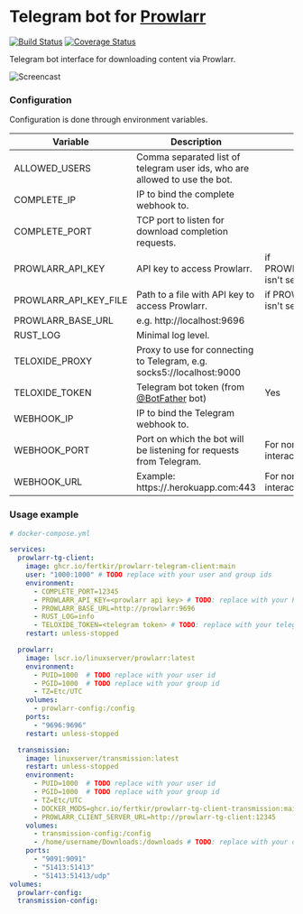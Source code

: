 # Telegram bot for [Prowlarr](https://github.com/Prowlarr/Prowlarr)

[![Build Status](https://github.com/fertkir/prowlarr-telegram-client/workflows/CI/badge.svg?branch=main)](https://github.com/fertkir/prowlarr-telegram-client/actions?query=branch%3Amain)
[![Coverage Status](https://coveralls.io/repos/github/fertkir/prowlarr-telegram-client/badge.svg?branch=main)](https://coveralls.io/github/fertkir/prowlarr-telegram-client?branch=main)

Telegram bot interface for downloading content via Prowlarr.

![Screencast](https://github.com/fertkir/prowlarr-telegram-client/assets/5433737/65898a6a-1316-4be0-a0a4-9239669dd779)

### Configuration

Configuration is done through environment variables.

| Variable              | Description                                                                | Mandatory                             | Default |
|-----------------------|----------------------------------------------------------------------------|---------------------------------------|---------|
| ALLOWED_USERS         | Comma separated list of telegram user ids, who are allowed to use the bot. |                                       | Anyone  |
| COMPLETE_IP           | IP to bind the complete webhook to.                                        |                                       | 0.0.0.0 |
| COMPLETE_PORT         | TCP port to listen for download completion requests.                       |                                       |         |
| PROWLARR_API_KEY      | API key to access Prowlarr.                                                | if PROWLARR_API_KEY_FILE isn't set    |         |
| PROWLARR_API_KEY_FILE | Path to a file with API key to access Prowlarr.                            | if PROWLARR_API_KEY isn't set         |         |
| PROWLARR_BASE_URL     | e.g. http://localhost:9696                                                 |                                       |         |
| RUST_LOG              | Minimal log level.                                                         |                                       | info    |
| TELOXIDE_PROXY        | Proxy to use for connecting to Telegram, e.g. socks5://localhost:9000      |                                       |         |
| TELOXIDE_TOKEN        | Telegram bot token (from [@BotFather](https://t.me/BotFather) bot)         | Yes                                   |         |
| WEBHOOK_IP            | IP to bind the Telegram webhook to.                                        |                                       | 0.0.0.0 |
| WEBHOOK_PORT          | Port on which the bot will be listening for requests from Telegram.        | For non-polling telegram interaction  |         |
| WEBHOOK_URL           | Example: https://<app-name>.herokuapp.com:443                              | For non-polling telegram interaction  |         |

### Usage example

```yaml
# docker-compose.yml

services:
  prowlarr-tg-client:
    image: ghcr.io/fertkir/prowlarr-telegram-client:main
    user: "1000:1000" # TODO replace with your user and group ids
    environment:
      - COMPLETE_PORT=12345
      - PROWLARR_API_KEY=<prowlarr api key> # TODO: replace with your Prowlarr api key
      - PROWLARR_BASE_URL=http://prowlarr:9696
      - RUST_LOG=info
      - TELOXIDE_TOKEN=<telegram token> # TODO: replace with your telegram token
    restart: unless-stopped

  prowlarr:
    image: lscr.io/linuxserver/prowlarr:latest
    environment:
      - PUID=1000  # TODO replace with your user id
      - PGID=1000  # TODO replace with your group id
      - TZ=Etc/UTC
    volumes:
      - prowlarr-config:/config
    ports:
      - "9696:9696"
    restart: unless-stopped

  transmission:
    image: linuxserver/transmission:latest
    restart: unless-stopped
    environment:
      - PUID=1000  # TODO replace with your user id
      - PGID=1000  # TODO replace with your group id
      - TZ=Etc/UTC
      - DOCKER_MODS=ghcr.io/fertkir/prowlarr-tg-client-transmission:main # download-complete callback support
      - PROWLARR_CLIENT_SERVER_URL=http://prowlarr-tg-client:12345       # download-complete callback support
    volumes:
      - transmission-config:/config
      - /home/username/Downloads:/downloads # TODO: replace with your downloads directory
    ports:
      - "9091:9091"
      - "51413:51413"
      - "51413:51413/udp"
volumes:
  prowlarr-config:
  transmission-config:
```
